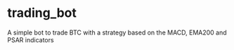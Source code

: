 # trading_bot
A simple bot to trade BTC with a strategy based on the MACD, EMA200 and PSAR indicators
